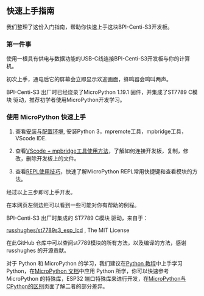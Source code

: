 ## 快速上手指南

我们整理了这份入门指南，帮助你快速上手这块BPI-Centi-S3开发板。

### 第一件事

使用一根具有供电与数据功能的USB-C线连接BPI-Centi-S3开发板与你的计算机。

初次上手，通电后它的屏幕会立即显示欢迎画面，蜂鸣器会鸣叫两声。

BPI-Centi-S3 出厂时已经烧录了MicroPython 1.19.1 固件，并集成了ST7789 C模块 驱动，推荐初学者使用MicroPython开发学习。

### 使用 MicroPython 快速上手

1. 查看[安装与配置环境](./MicroPython/environment.md), 安装Python 3，mpremote工具，mpbridge工具，VScode IDE.

2. 查看[VScode + mpbridge工具使用方法](./MicroPython/VScode_mpbridge.md)，了解如何连接开发板，复制，修改，删除开发板上的文件。

3. 查看[REPL使用技巧](./MicroPython/REPL_use_case.md)，快速了解MicroPython REPL常用快捷键和查看模块的方法。

经过以上三步即可上手开发。

在本网页左侧边栏可以看到一些可能对你有帮助的例程。

BPI-Centi-S3 出厂时集成的 ST7789 C模块 驱动，来自于：

[russhughes/st7789s3_esp_lcd](https://github.com/russhughes/st7789s3_esp_lcd) , The MIT License

在此GitHub 仓库中可以查阅st7789模块的所有方法，以及编译的方法，感谢 russhughes 的开源贡献。

对于 Python 和 MicroPython 的学习，我们建议在[Python 教程](https://docs.python.org/zh-cn/3.10/tutorial/index.html)中上手学习Python，在[MicroPython 文档](https://docs.micropython.org/en/latest/index.html)中应用 Python 所学，你可以快速参考 MicroPython 的特殊库，ESP32 端口特殊库来进行开发，在[MicroPython与CPython的区别](https://docs.micropython.org/en/latest/genrst/index.html#)页面了解二者的部分差异。
